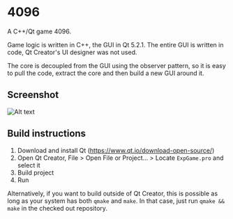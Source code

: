 4096
====

A C++/Qt game 4096. 

Game logic is written in C++, the GUI in Qt 5.2.1. The entire GUI is written in code, Qt Creator's UI designer was not used.

The core is decoupled from the GUI using the observer pattern, so it is easy to pull the code, extract the core and then build a new GUI around it.

Screenshot
--
![Alt text](http://i.imgur.com/0gJZqvI.png)

Build instructions
--
1. Download and install Qt (https://www.qt.io/download-open-source/)
2. Open Qt Creator, File > Open File or Project... > Locate `ExpGame.pro` and select it
3. Build project
4. Run

Alternatively, if you want to build outside of Qt Creator, this is possible as long as your system has both `qmake` and `make`. In that case, just run `qmake && make` in the checked out repository.
